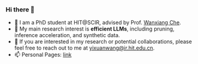 ### Hi there 👋
- 🌱 I am a PhD student at HIT@SCIR, advised by Prof. [Wanxiang Che](http://ir.hit.edu.cn/~car/).
- 🚀 My main research interest is **efficient LLMs**, including pruning, inference acceleration, and synthetic data.
- 👯 If you are interested in my research or potential collaborations, please feel free to reach out to me at [yixuanwang@ir.hit.edu.cn](yixuanwang@ir.hit.edu.cn).
- 📫 Personal Pages: [link](https://wyxstriker.github.io/)
<!--
**wyxstriker/wyxstriker** is a ✨ _special_ ✨ repository because its `README.md` (this file) appears on your GitHub profile.

Here are some ideas to get you started:

- 🔭 I’m currently working on ...
- 🌱 I’m currently learning ...
- 👯 I’m looking to collaborate on ...
- 🤔 I’m looking for help with ...
- 💬 Ask me about ...
- 📫 How to reach me: ...
- 😄 Pronouns: ...
- ⚡ Fun fact: ...
-->
